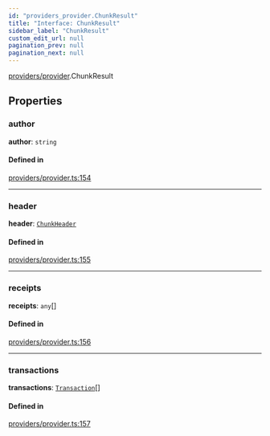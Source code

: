 ```yaml
---
id: "providers_provider.ChunkResult"
title: "Interface: ChunkResult"
sidebar_label: "ChunkResult"
custom_edit_url: null
pagination_prev: null
pagination_next: null
---
```


[providers/provider](../modules/providers_provider.md).ChunkResult

## Properties

### author

 **author**: `string`

#### Defined in

[providers/provider.ts:154](https://github.com/near/near-api-js/blob/a0c9a104/packages/near-api-js/src/providers/provider.ts#L154)

___

### header

 **header**: [`ChunkHeader`](providers_provider.ChunkHeader.md)

#### Defined in

[providers/provider.ts:155](https://github.com/near/near-api-js/blob/a0c9a104/packages/near-api-js/src/providers/provider.ts#L155)

___

### receipts

 **receipts**: `any`[]

#### Defined in

[providers/provider.ts:156](https://github.com/near/near-api-js/blob/a0c9a104/packages/near-api-js/src/providers/provider.ts#L156)

___

### transactions

 **transactions**: [`Transaction`](providers_provider.Transaction.md)[]

#### Defined in

[providers/provider.ts:157](https://github.com/near/near-api-js/blob/a0c9a104/packages/near-api-js/src/providers/provider.ts#L157)
